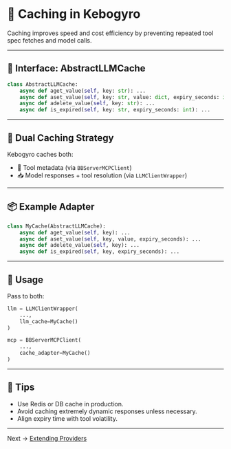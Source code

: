 # 🧠 Caching in Kebogyro

Caching improves speed and cost efficiency by preventing repeated tool spec fetches and model calls.

---

## 🔧 Interface: AbstractLLMCache

```python
class AbstractLLMCache:
    async def aget_value(self, key: str): ...
    async def aset_value(self, key: str, value: dict, expiry_seconds: int): ...
    async def adelete_value(self, key: str): ...
    async def is_expired(self, key: str, expiry_seconds: int): ...
```

---

## 🔄 Dual Caching Strategy

Kebogyro caches both:

* 🔧 Tool metadata (via `BBServerMCPClient`)
* 📥 Model responses + tool resolution (via `LLMClientWrapper`)

---

## 📦 Example Adapter

```python
class MyCache(AbstractLLMCache):
    async def aget_value(self, key): ...
    async def aset_value(self, key, value, expiry_seconds): ...
    async def adelete_value(self, key): ...
    async def is_expired(self, key, expiry_seconds): ...
```

---

## 🧪 Usage

Pass to both:

```python
llm = LLMClientWrapper(
    ...,
    llm_cache=MyCache()
)

mcp = BBServerMCPClient(
    ...,
    cache_adapter=MyCache()
)
```

---

## 🎯 Tips

* Use Redis or DB cache in production.
* Avoid caching extremely dynamic responses unless necessary.
* Align expiry time with tool volatility.

---

Next → [Extending Providers](./providers.md)
